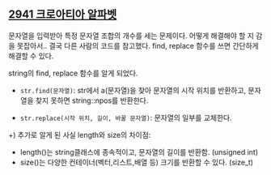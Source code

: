 ## [2941 크로아티아 알파벳](https://www.acmicpc.net/problem/2941)

문자열을 입력받아 특정 문자열 조합의 개수를 세는 문제이다. 
어떻게 해결해야 할 지 감을 못잡아서.. 결국 다른 사람의 코드를 참고했다.
find, replace 함수를 쓰면 간단하게 해결할 수 있다.

string의 find, replace 함수를 알게 되었다. 
- `str.find(문자열)`: str에서 a(문자열)을 찾아 문자열의 시작 위치를 반환하고,
    문자열을 찾지 못하면 string::npos를 반환한다. 

- `str.replace(시작 위치, 길이, 바꿀 문자열)`: 문자열의 일부를 교체한다.
    

+) 추가로 알게 된 사실
length와 size의 차이점: 
- length()는 string클래스에 종속적이고, 문자열의 길이를 반환함. (unsigned int)
- size()는 다양한 컨테이너(벡터,리스트,배열 등) 크기를 반환할 수 있다. (size_t)


